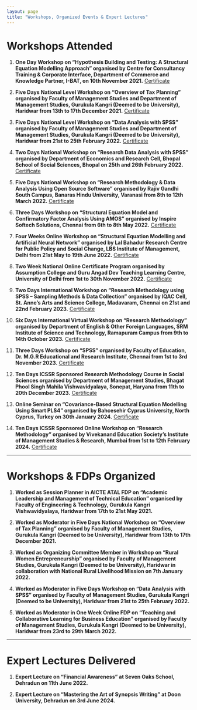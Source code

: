 ```yaml
---
layout: page
title: "Workshops, Organized Events & Expert Lectures"
---
```


# Workshops Attended

1. **One Day Workshop on “Hypothesis Building and Testing: A Structural Equation Modelling Approach” organised by Centre for Consultancy Training & Corporate Interface, Department of Commerce and Knowledge Partner, I-BAT, on 10th November 2021.** [Certificate](https://drive.google.com/file/d/1TmxxqGk_zUZ-OwrgwD9jruaxh0XTdrTz/view?usp=sharing)  

2. **Five Days National Level Workshop on “Overview of Tax Planning” organised by Faculty of Management Studies and Department of Management Studies, Gurukula Kangri (Deemed to be University), Haridwar from 13th to 17th December 2021.** [Certificate](https://drive.google.com/file/d/1V4GOEksJPGzZ5HOsb4vZMSYrjt2FzydA/view?usp=sharing)  

3. **Five Days National Level Workshop on “Data Analysis with SPSS” organised by Faculty of Management Studies and Department of Management Studies, Gurukula Kangri (Deemed to be University), Haridwar from 21st to 25th February 2022.** [Certificate](https://drive.google.com/file/d/1i4WkkQw8JzjfoIiwMo4Zc24tdcKRywqW/view?usp=sharing)  

4. **Two Days National Workshop on “Research Data Analysis with SPSS” organised by Department of Economics and Research Cell, Bhopal School of Social Sciences, Bhopal on 25th and 26th February 2022.** [Certificate](https://drive.google.com/file/d/1wiXRe7yQdOb2YioPPtfAWJXkFZ-5T6pi/view?usp=sharing)  

5. **Five Days National Workshop on “Research Methodology & Data Analysis Using Open Source Software” organised by Rajiv Gandhi South Campus, Banaras Hindu University, Varanasi from 8th to 12th March 2022.** [Certificate](https://drive.google.com/file/d/1aO8c8byXr3w497Ldm5frkaZzLIiPByV7/view?usp=sharing)  

6. **Three Days Workshop on “Structural Equation Model and Confirmatory Factor Analysis Using AMOS” organised by Inspire Softech Solutions, Chennai from 6th to 8th May 2022.** [Certificate](https://drive.google.com/file/d/1ZvZICEty7uZPAlt9Ay4sYLFIQGvjuqNj/view?usp=sharing)  

7. **Four Weeks Online Workshop on “Structural Equation Modelling and Artificial Neural Network” organised by Lal Bahadur Research Centre for Public Policy and Social Change, LBS Institute of Management, Delhi from 21st May to 19th June 2022.** [Certificate](https://drive.google.com/file/d/18Qq0QuV2Y_XoSkHduneqGD3pJY5pbDmb/view?usp=sharing)  

8. **Two Week National Online Certificate Program organised by Assumption College and Guru Angad Dev Teaching Learning Centre, University of Delhi from 1st to 30th November 2022.** [Certificate](https://drive.google.com/file/d/1UyuC7siVXdEdvlUWIZb3otOfohytQKXL/view?usp=sharing)  

9. **Two Days International Workshop on “Research Methodology using SPSS – Sampling Methods & Data Collection” organised by IQAC Cell, St. Anne’s Arts and Science College, Madavaram, Chennai on 21st and 22nd February 2023.** [Certificate](https://drive.google.com/file/d/1yNfTL5uBe4i73aOT2GFi58vQnj4edS2U/view?usp=sharing)  

10. **Six Days International Virtual Workshop on “Research Methodology” organised by Department of English & Other Foreign Languages, SRM Institute of Science and Technology, Ramapuram Campus from 9th to 14th October 2023.** [Certificate](https://drive.google.com/file/d/1iivH5SWS3GTTHnLEah8rW1_skLggNahJ/view?usp=drive_link)  

11. **Three Days Workshop on “SPSS” organised by Faculty of Education, Dr. M.G.R Educational and Research Institute, Chennai from 1st to 3rd November 2023.** [Certificate](https://drive.google.com/file/d/1zzKuHQt9d1c-Or3uQVQsGzMRfWyN_-Pp/view?usp=sharing)  

12. **Ten Days ICSSR Sponsored Research Methodology Course in Social Sciences organised by Department of Management Studies, Bhagat Phool Singh Mahila Vishwavidyalaya, Sonepat, Haryana from 11th to 20th December 2023.** [Certificate](https://drive.google.com/file/d/1OQ-CJe661OCHpnadOzq_RvfHlxdyZ23N/view?usp=sharing)  

13. **Online Seminar on “Covariance-Based Structural Equation Modelling Using Smart PLS4” organised by Bahcesehir Cyprus University, North Cyprus, Turkey on 30th January 2024.** [Certificate](https://drive.google.com/file/d/173HAETUJdMJcvCHtXmnOeDjmV0ugOruS/view?usp=sharing)
 
14. **Ten Days ICSSR Sponsored Online Workshop on “Research Methodology” organised by Vivekanand Education Society’s Institute of Management Studies & Research, Mumbai from 1st to 12th February 2024.**  [Certificate](https://drive.google.com/file/d/1EWu81FzuaaPcZXUJP8e-a2DGb2Jm2seO/view?usp=sharing)  

---

# Workshops & FDPs Organized

1. **Worked as Session Planner in AICTE ATAL FDP on “Academic Leadership and Management of Technical Education” organised by Faculty of Engineering & Technology, Gurukula Kangri Vishwavidyalaya, Haridwar from 17th to 21st May 2021.** 

2. **Worked as Moderator in Five Days National Workshop on “Overview of Tax Planning” organised by Faculty of Management Studies, Gurukula Kangri (Deemed to be University), Haridwar from 13th to 17th December 2021.** 

3. **Worked as Organizing Committee Member in Workshop on “Rural Women Entrepreneurship” organised by Faculty of Management Studies, Gurukula Kangri (Deemed to be University), Haridwar in collaboration with National Rural Livelihood Mission on 7th January 2022.** 

4. **Worked as Moderator in Five Days Workshop on “Data Analysis with SPSS” organised by Faculty of Management Studies, Gurukula Kangri (Deemed to be University), Haridwar from 21st to 25th February 2022.** 

5. **Worked as Moderator in One Week Online FDP on “Teaching and Collaborative Learning for Business Education” organised by Faculty of Management Studies, Gurukula Kangri (Deemed to be University), Haridwar from 23rd to 29th March 2022.** 

---

# Expert Lectures Delivered

1. **Expert Lecture on “Financial Awareness” at Seven Oaks School, Dehradun on 11th June 2022.** 

2. **Expert Lecture on “Mastering the Art of Synopsis Writing” at Doon University, Dehradun on 3rd June 2024.**
